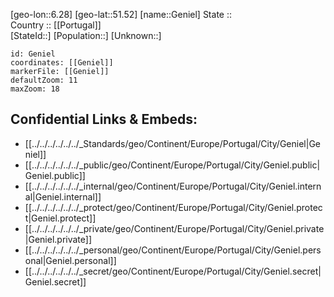 ﻿---
location: [51.52,6.28] 
mapzoom: [7,12] 
mapmarker: city 
type: City
tags:
- geo/City


SpocWebEntityId: 30411
isDeleted: false
confidential: public

---
[geo-lon::6.28] 
[geo-lat::51.52] 
[name::Geniel] 
State ::  
Country :: [[Portugal]]  
[StateId::] 
[Population::] 
[Unknown::] 


```leaflet
id: Geniel
coordinates: [[Geniel]] 
markerFile: [[Geniel]] 
defaultZoom: 11 
maxZoom: 18
```


## Confidential Links & Embeds: 
- [[../../../../../../_Standards/geo/Continent/Europe/Portugal/City/Geniel|Geniel]] 
- [[../../../../../../_public/geo/Continent/Europe/Portugal/City/Geniel.public|Geniel.public]] 
- [[../../../../../../_internal/geo/Continent/Europe/Portugal/City/Geniel.internal|Geniel.internal]] 
- [[../../../../../../_protect/geo/Continent/Europe/Portugal/City/Geniel.protect|Geniel.protect]] 
- [[../../../../../../_private/geo/Continent/Europe/Portugal/City/Geniel.private|Geniel.private]] 
- [[../../../../../../_personal/geo/Continent/Europe/Portugal/City/Geniel.personal|Geniel.personal]] 
- [[../../../../../../_secret/geo/Continent/Europe/Portugal/City/Geniel.secret|Geniel.secret]] 
